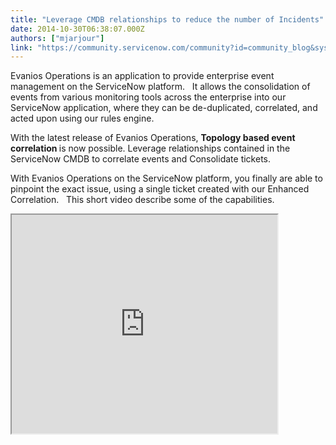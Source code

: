```yaml
---
title: "Leverage CMDB relationships to reduce the number of Incidents"
date: 2014-10-30T06:38:07.000Z
authors: ["mjarjour"]
link: "https://community.servicenow.com/community?id=community_blog&sys_id=ac8c66e1dbd0dbc01dcaf3231f96191d"
---
```

<p>Evanios Operations is an application to provide enterprise event management on the ServiceNow platform.   It allows the consolidation of events from various monitoring tools across the enterprise into our ServiceNow application, where they can be de-duplicated, correlated, and acted upon using our rules engine.</p><p></p><p>With the latest release of Evanios Operations, <strong>Topology based event correlation </strong>is now possible. Leverage relationships contained in the ServiceNow CMDB to correlate events and Consolidate tickets.</p><p></p><p>With Evanios Operations on the ServiceNow platform, you finally are able to pinpoint the exact issue, using a single ticket created with our Enhanced Correlation.   This short video describe some of the capabilities. </p><p></p><p></p><p><iframe src="https://youtube.com/embed/paSnaKcwfDc" width="425" height="350"/></p>